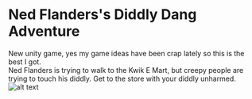 # Ned Flanders's Diddly Dang Adventure
New unity game, yes my game ideas have been crap lately so this is the best I got.\
Ned Flanders is trying to walk to the Kwik E Mart, but creepy people are trying to touch his diddly. Get to the store with your diddly unharmed.\
![alt text](https://imageproxy.ifunny.co/crop:x-20,resize:320x,crop:x800,quality:90x75/images/26ded745782eb194ebbb8bbada13091912564c7c41301ca4ba53a1b6f999f5e6_1.jpg")
